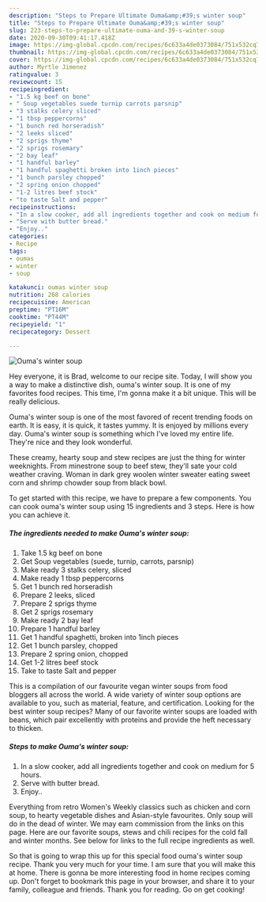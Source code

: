 ```yaml
---
description: "Steps to Prepare Ultimate Ouma&amp;#39;s winter soup"
title: "Steps to Prepare Ultimate Ouma&amp;#39;s winter soup"
slug: 223-steps-to-prepare-ultimate-ouma-and-39-s-winter-soup
date: 2020-09-30T09:41:17.418Z
image: https://img-global.cpcdn.com/recipes/6c633a4de0373084/751x532cq70/oumas-winter-soup-recipe-main-photo.jpg
thumbnail: https://img-global.cpcdn.com/recipes/6c633a4de0373084/751x532cq70/oumas-winter-soup-recipe-main-photo.jpg
cover: https://img-global.cpcdn.com/recipes/6c633a4de0373084/751x532cq70/oumas-winter-soup-recipe-main-photo.jpg
author: Myrtle Jimenez
ratingvalue: 3
reviewcount: 15
recipeingredient:
- "1.5 kg beef on bone"
- " Soup vegetables suede turnip carrots parsnip"
- "3 stalks celery sliced"
- "1 tbsp peppercorns"
- "1 bunch red horseradish"
- "2 leeks sliced"
- "2 sprigs thyme"
- "2 sprigs rosemary"
- "2 bay leaf"
- "1 handful barley"
- "1 handful spaghetti broken into 1inch pieces"
- "1 bunch parsley chopped"
- "2 spring onion chopped"
- "1-2 litres beef stock"
- "to taste Salt and pepper"
recipeinstructions:
- "In a slow cooker, add all ingredients together and cook on medium for 5 hours."
- "Serve with butter bread."
- "Enjoy.."
categories:
- Recipe
tags:
- oumas
- winter
- soup

katakunci: oumas winter soup 
nutrition: 268 calories
recipecuisine: American
preptime: "PT16M"
cooktime: "PT44M"
recipeyield: "1"
recipecategory: Dessert

---
```



![Ouma&#39;s winter soup](https://img-global.cpcdn.com/recipes/6c633a4de0373084/751x532cq70/oumas-winter-soup-recipe-main-photo.jpg)

Hey everyone, it is Brad, welcome to our recipe site. Today, I will show you a way to make a distinctive dish, ouma&#39;s winter soup. It is one of my favorites food recipes. This time, I'm gonna make it a bit unique. This will be really delicious.

Ouma&#39;s winter soup is one of the most favored of recent trending foods on earth. It is easy, it is quick, it tastes yummy. It is enjoyed by millions every day. Ouma&#39;s winter soup is something which I've loved my entire life. They're nice and they look wonderful.

These creamy, hearty soup and stew recipes are just the thing for winter weeknights. From minestrone soup to beef stew, they&#39;ll sate your cold weather craving. Woman in dark grey woolen winter sweater eating sweet corn and shrimp chowder soup from black bowl.


To get started with this recipe, we have to prepare a few components. You can cook ouma&#39;s winter soup using 15 ingredients and 3 steps. Here is how you can achieve it.

<!--inarticleads1-->

##### The ingredients needed to make Ouma&#39;s winter soup:

1. Take 1.5 kg beef on bone
1. Get  Soup vegetables (suede, turnip, carrots, parsnip)
1. Make ready 3 stalks celery, sliced
1. Make ready 1 tbsp peppercorns
1. Get 1 bunch red horseradish
1. Prepare 2 leeks, sliced
1. Prepare 2 sprigs thyme
1. Get 2 sprigs rosemary
1. Make ready 2 bay leaf
1. Prepare 1 handful barley
1. Get 1 handful spaghetti, broken into 1inch pieces
1. Get 1 bunch parsley, chopped
1. Prepare 2 spring onion, chopped
1. Get 1-2 litres beef stock
1. Take to taste Salt and pepper


This is a compilation of our favourite vegan winter soups from food bloggers all across the world. A wide variety of winter soup options are available to you, such as material, feature, and certification. Looking for the best winter soup recipes? Many of our favorite winter soups are loaded with beans, which pair excellently with proteins and provide the heft necessary to thicken. 

<!--inarticleads2-->

##### Steps to make Ouma&#39;s winter soup:

1. In a slow cooker, add all ingredients together and cook on medium for 5 hours.
1. Serve with butter bread.
1. Enjoy..


Everything from retro Women&#39;s Weekly classics such as chicken and corn soup, to hearty vegetable dishes and Asian-style favourites. Only soup will do in the dead of winter. We may earn commission from the links on this page. Here are our favorite soups, stews and chili recipes for the cold fall and winter months. See below for links to the full recipe ingredients as well. 

So that is going to wrap this up for this special food ouma&#39;s winter soup recipe. Thank you very much for your time. I am sure that you will make this at home. There is gonna be more interesting food in home recipes coming up. Don't forget to bookmark this page in your browser, and share it to your family, colleague and friends. Thank you for reading. Go on get cooking!
